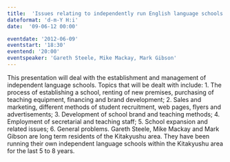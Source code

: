 ```yaml
---
title:  'Issues relating to independently run English language schools'
dateformat: 'd-m-Y H:i'
date:  '09-06-12 00:00'

eventdate: '2012-06-09'
eventstart: '18:30'
eventend: '20:00'
eventspeaker: 'Gareth Steele, Mike Mackay, Mark Gibson'
---
```


This presentation will deal with the establishment and management of independent language schools. Topics that will be dealt with include: 1. The process of establishing a school, renting of new premises, purchasing of teaching equipment, financing and brand development; 2. Sales and marketing, different methods of student recruitment, web pages, flyers and advertisements; 3. Development of school brand and teaching methods; 4. Employment of secretarial and teaching staff; 5. School expansion and related issues; 6. General problems.
Gareth Steele, Mike Mackay and Mark Gibson are long term residents of the Kitakyushu area. They have been running their own independent language schools within the Kitakyushu area for the last 5 to 8 years.

